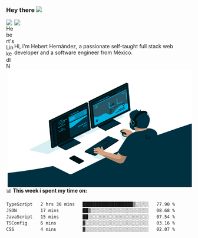 ### Hey there <img src="https://media.giphy.com/media/hvRJCLFzcasrR4ia7z/giphy.gif" width="25px">
<a href="https://www.linkedin.com/in/evertcode/" target="_blank">
  <img align="left" alt="Hebert's LinkedIN" width="22px" src="https://raw.githubusercontent.com/peterthehan/peterthehan/master/assets/linkedin.svg" />
</a>

![](https://visitor-badge.glitch.me/badge?page_id=evertcode.evertcode)

<br />

Hi, i'm Hebert Hernández, a passionate self-taught full stack web developer and a software engineer from México.

<img align="right" alt="GIF" src="https://github.com/evertcode/evertcode/blob/master/code.gif?raw=true" width="500" height="320" />

📊 **This week i spent my time on:**

<!--START_SECTION:waka-->

```txt
TypeScript   2 hrs 36 mins   ███████████████████▒░░░░░   77.90 %
JSON         17 mins         ██▒░░░░░░░░░░░░░░░░░░░░░░   08.68 %
JavaScript   15 mins         ██░░░░░░░░░░░░░░░░░░░░░░░   07.54 %
TSConfig     6 mins          ▓░░░░░░░░░░░░░░░░░░░░░░░░   03.16 %
CSS          4 mins          ▓░░░░░░░░░░░░░░░░░░░░░░░░   02.07 %
```

<!--END_SECTION:waka-->
